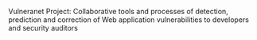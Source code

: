 Vulneranet Project: Collaborative tools and processes of detection, prediction and correction of Web application vulnerabilities to developers and security auditors